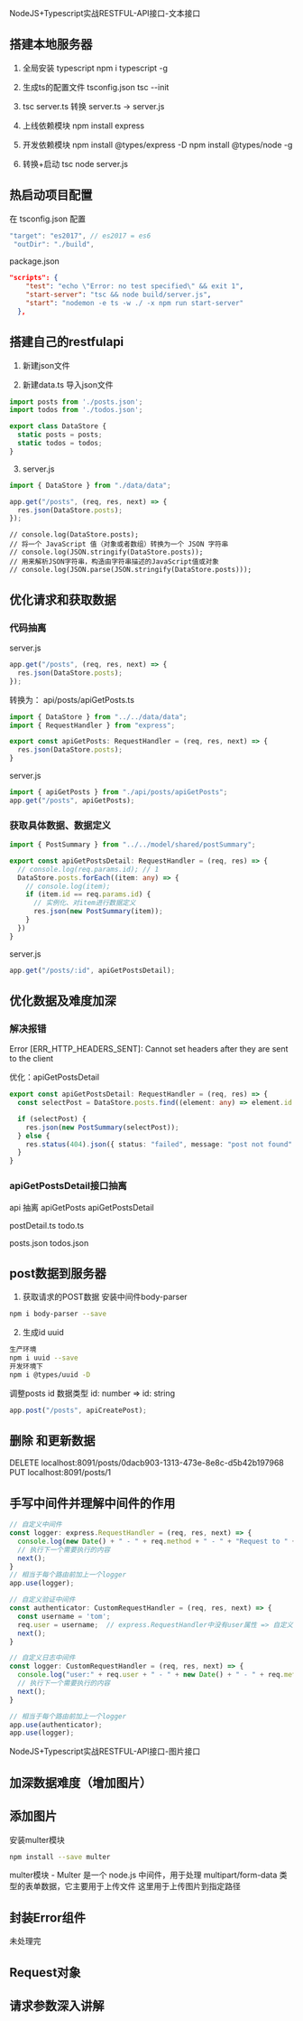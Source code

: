 NodeJS+Typescript实战RESTFUL-API接口-文本接口

## 搭建本地服务器
1. 全局安装 typescript
npm i typescript -g

2. 生成ts的配置文件 tsconfig.json
tsc --init

3. tsc server.ts 转换
server.ts -> server.js

4. 上线依赖模块 
npm install express

5. 开发依赖模块
npm install @types/express -D
npm install @types/node -g

6. 转换+启动
tsc
node server.js


## 热启动项目配置
在 tsconfig.json 配置
```typescript
"target": "es2017", // es2017 = es6
 "outDir": "./build",
```
package.json
```json
"scripts": {
    "test": "echo \"Error: no test specified\" && exit 1",
    "start-server": "tsc && node build/server.js",
    "start": "nodemon -e ts -w ./ -x npm run start-server"
  },
```


## 搭建自己的restfulapi

1. 新建json文件

2. 新建data.ts 导入json文件
```ts
import posts from './posts.json';
import todos from './todos.json';

export class DataStore {
  static posts = posts;
  static todos = todos;
}
```

3. server.js
```ts
import { DataStore } from "./data/data";

app.get("/posts", (req, res, next) => {
  res.json(DataStore.posts);
});
```

```
// console.log(DataStore.posts);
// 将一个 JavaScript 值（对象或者数组）转换为一个 JSON 字符串
// console.log(JSON.stringify(DataStore.posts));
// 用来解析JSON字符串，构造由字符串描述的JavaScript值或对象
// console.log(JSON.parse(JSON.stringify(DataStore.posts)));
```

## 优化请求和获取数据
### 代码抽离
server.js
```ts
app.get("/posts", (req, res, next) => {
  res.json(DataStore.posts);
});
```

转换为：
api/posts/apiGetPosts.ts
```ts
import { DataStore } from "../../data/data";
import { RequestHandler } from "express";

export const apiGetPosts: RequestHandler = (req, res, next) => {
  res.json(DataStore.posts);
}
```
server.js
```ts
import { apiGetPosts } from "./api/posts/apiGetPosts";
app.get("/posts", apiGetPosts);
```

### 获取具体数据、数据定义
```ts
import { PostSummary } from "../../model/shared/postSummary";

export const apiGetPostsDetail: RequestHandler = (req, res) => {
  // console.log(req.params.id); // 1
  DataStore.posts.forEach((item: any) => {
    // console.log(item);
    if (item.id == req.params.id) {
      // 实例化、对item进行数据定义
      res.json(new PostSummary(item));
    }
  })
}
```

server.js
```ts
app.get("/posts/:id", apiGetPostsDetail);
```


## 优化数据及难度加深
### 解决报错
Error [ERR_HTTP_HEADERS_SENT]: Cannot set headers after they are sent to the client

优化：apiGetPostsDetail
```ts
export const apiGetPostsDetail: RequestHandler = (req, res) => {
  const selectPost = DataStore.posts.find((element: any) => element.id == req.params.id);

  if (selectPost) {
    res.json(new PostSummary(selectPost));
  } else {
    res.status(404).json({ status: "failed", message: "post not found" });
  }
}
```

### apiGetPostsDetail接口抽离
api 抽离
apiGetPosts
apiGetPostsDetail

postDetail.ts
todo.ts

posts.json
todos.json



## post数据到服务器
1. 获取请求的POST数据 安装中间件body-parser
```bash
npm i body-parser --save
```
2. 生成id uuid
```bash
生产环境
npm i uuid --save
开发环境下
npm i @types/uuid -D
```

调整posts id 数据类型 id: number => id: string

```ts
app.post("/posts", apiCreatePost);
```

## 删除 和更新数据
DELETE localhost:8091/posts/0dacb903-1313-473e-8e8c-d5b42b197968
PUT    localhost:8091/posts/1

## 手写中间件并理解中间件的作用
```ts
// 自定义中间件
const logger: express.RequestHandler = (req, res, next) => {
  console.log(new Date() + " - " + req.method + " - " + "Request to " + req.path);
  // 执行下一个需要执行的内容
  next();
}
// 相当于每个路由前加上一个logger
app.use(logger);
```

```ts
// 自定义验证中间件
const authenticator: CustomRequestHandler = (req, res, next) => {
  const username = 'tom';
  req.user = username;  // express.RequestHandler中没有user属性 => 自定义 CustomRequestHandler
  next();
}

// 自定义日志中间件
const logger: CustomRequestHandler = (req, res, next) => {
  console.log("user:" + req.user + " - " + new Date() + " - " + req.method + " - " + "Request to " + req.path);
  // 执行下一个需要执行的内容
  next();
}

// 相当于每个路由前加上一个logger
app.use(authenticator);
app.use(logger);
```



NodeJS+Typescript实战RESTFUL-API接口-图片接口

## 加深数据难度（增加图片）

## 添加图片
安装multer模块
```bash
npm install --save multer
```
multer模块 - Multer 是一个 node.js 中间件，用于处理 multipart/form-data 类型的表单数据，它主要用于上传文件
这里用于上传图片到指定路径

## 封装Error组件
未处理完

## Request对象

## 请求参数深入讲解


